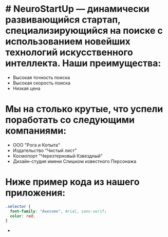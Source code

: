 # # NeuroStartUp — динамически развивающийся стартап, специализирующийся на поиске с использованием новейших технологий искусственного интеллекта. Наши преимущества:

- Высокая точность поиска
- Высокая скорость поиска
- Низкая цена
# Мы на столько крутые, что успели поработать со следующими компаниями:
- ООО "Рога и Копыта"
- Издательство "Чистый лист"
- Космопорт  "Черезтерновый Кзвездный"
- Дизайн-студия имени Слишком известного Персонажа

# Ниже пример кода из нашего приложения:
```css
.selector {
  font-family: "Awesome", Arial, sans-serif;
  color: red;
}
```

</details>



- 
